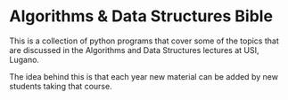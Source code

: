 # Algorithms & Data Structures Bible
This is a collection of python programs that cover some of the topics that are discussed in the Algorithms and Data Structures lectures at USI, Lugano.

The idea behind this is that each year new material can be added by new students taking that course.